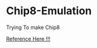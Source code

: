 # Chip8-Emulation
Trying To make Chip8

[Reference Here !!! ](https://multigesture.net/articles/how-to-write-an-emulator-chip-8-interpreter/)